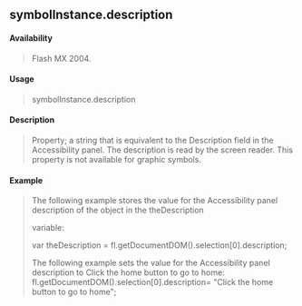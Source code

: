 ## symbolInstance.description

#### Availability

> Flash MX 2004.

#### Usage

> symbolInstance.description

#### Description

> Property; a string that is equivalent to the Description field in the Accessibility panel. The description is read by the screen reader. This property is not available for graphic symbols.

#### Example

> The following example stores the value for the Accessibility panel description of the object in the theDescription
>
> variable:
>
> var theDescription = fl.getDocumentDOM().selection\[0\].description;
>
> The following example sets the value for the Accessibility panel description to Click the home button to go to home: fl.getDocumentDOM().selection\[0\].description= "Click the home button to go to home";
